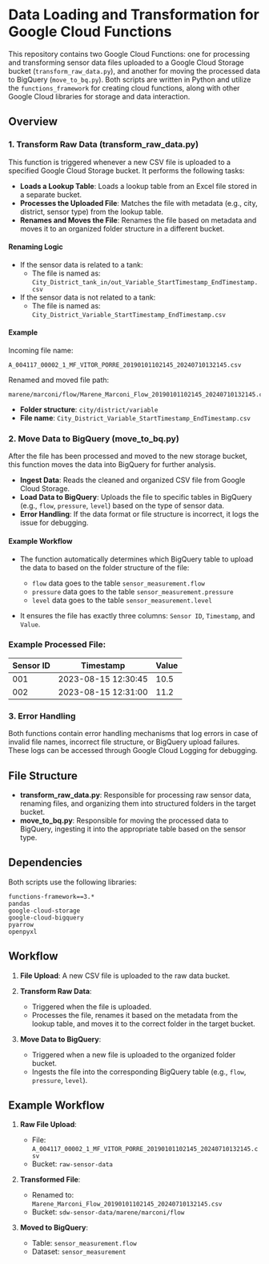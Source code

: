 # Data Loading and Transformation for Google Cloud Functions

This repository contains two Google Cloud Functions: one for processing and transforming sensor data files uploaded to a Google Cloud Storage bucket (`transform_raw_data.py`), and another for moving the processed data to BigQuery (`move_to_bq.py`). Both scripts are written in Python and utilize the `functions_framework` for creating cloud functions, along with other Google Cloud libraries for storage and data interaction.

## Overview

### 1. **Transform Raw Data (transform_raw_data.py)**

This function is triggered whenever a new CSV file is uploaded to a specified Google Cloud Storage bucket. It performs the following tasks:

- **Loads a Lookup Table**: Loads a lookup table from an Excel file stored in a separate bucket.
- **Processes the Uploaded File**: Matches the file with metadata (e.g., city, district, sensor type) from the lookup table.
- **Renames and Moves the File**: Renames the file based on metadata and moves it to an organized folder structure in a different bucket.

#### Renaming Logic

- If the sensor data is related to a tank:
  - The file is named as:  
    `City_District_tank_in/out_Variable_StartTimestamp_EndTimestamp.csv`
- If the sensor data is not related to a tank:
  - The file is named as:  
    `City_District_Variable_StartTimestamp_EndTimestamp.csv`

#### Example

Incoming file name:
```
A_004117_00002_1_MF_VITOR_PORRE_20190101102145_20240710132145.csv
```

Renamed and moved file path:
```
marene/marconi/flow/Marene_Marconi_Flow_20190101102145_20240710132145.csv
```

- **Folder structure**: `city/district/variable`
- **File name**: `City_District_Variable_StartTimestamp_EndTimestamp.csv`

### 2. **Move Data to BigQuery (move_to_bq.py)**

After the file has been processed and moved to the new storage bucket, this function moves the data into BigQuery for further analysis.

- **Ingest Data**: Reads the cleaned and organized CSV file from Google Cloud Storage.
- **Load Data to BigQuery**: Uploads the file to specific tables in BigQuery (e.g., `flow`, `pressure`, `level`) based on the type of sensor data. 
- **Error Handling**: If the data format or file structure is incorrect, it logs the issue for debugging.

#### Example Workflow

- The function automatically determines which BigQuery table to upload the data to based on the folder structure of the file:
  - `flow` data goes to the table `sensor_measurement.flow`
  - `pressure` data goes to the table `sensor_measurement.pressure`
  - `level` data goes to the table `sensor_measurement.level`
  
- It ensures the file has exactly three columns: `Sensor ID`, `Timestamp`, and `Value`.

### Example Processed File:

| Sensor ID | Timestamp           | Value |
|-----------|---------------------|-------|
| 001       | 2023-08-15 12:30:45 | 10.5  |
| 002       | 2023-08-15 12:31:00 | 11.2  |

### 3. **Error Handling**

Both functions contain error handling mechanisms that log errors in case of invalid file names, incorrect file structure, or BigQuery upload failures. These logs can be accessed through Google Cloud Logging for debugging.

## File Structure

- **transform_raw_data.py**: Responsible for processing raw sensor data, renaming files, and organizing them into structured folders in the target bucket.
- **move_to_bq.py**: Responsible for moving the processed data to BigQuery, ingesting it into the appropriate table based on the sensor type.

## Dependencies

Both scripts use the following libraries:

```
functions-framework==3.*
pandas
google-cloud-storage
google-cloud-bigquery
pyarrow
openpyxl
```

## Workflow

1. **File Upload**: A new CSV file is uploaded to the raw data bucket.
   
2. **Transform Raw Data**:
   - Triggered when the file is uploaded.
   - Processes the file, renames it based on the metadata from the lookup table, and moves it to the correct folder in the target bucket.

3. **Move Data to BigQuery**:
   - Triggered when a new file is uploaded to the organized folder bucket.
   - Ingests the file into the corresponding BigQuery table (e.g., `flow`, `pressure`, `level`).

## Example Workflow

1. **Raw File Upload**:
   - File: `A_004117_00002_1_MF_VITOR_PORRE_20190101102145_20240710132145.csv`
   - Bucket: `raw-sensor-data`
   
2. **Transformed File**:
   - Renamed to: `Marene_Marconi_Flow_20190101102145_20240710132145.csv`
   - Bucket: `sdw-sensor-data/marene/marconi/flow`

3. **Moved to BigQuery**:
   - Table: `sensor_measurement.flow`
   - Dataset: `sensor_measurement`

